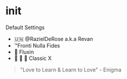 # init
Default Settings

- 🇺🇳 @RazielDeRose a.k.a Revan
- ™️Fronti Nulla Fides
- 📡 Fluxin
- 🙊 🙉 🙈 Classic X

> "Love to Learn & Learn to Love" - Enigma
